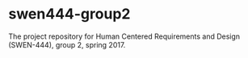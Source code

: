 # swen444-group2
The project repository for Human Centered Requirements and Design (SWEN-444), group 2, spring 2017.
